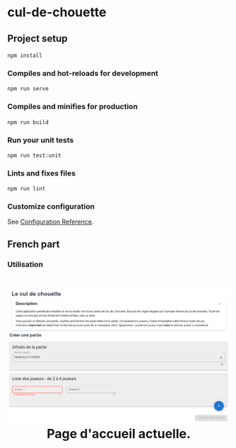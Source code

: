# cul-de-chouette

## Project setup
```
npm install
```

### Compiles and hot-reloads for development
```
npm run serve
```

### Compiles and minifies for production
```
npm run build
```

### Run your unit tests
```
npm run test:unit
```

### Lints and fixes files
```
npm run lint
```

### Customize configuration
See [Configuration Reference](https://cli.vuejs.org/config/).


## French part 

### Utilisation

<h1 align="center">
  <img src="img/accueil.png" alt="accueil">
  <br />
  Page d'accueil actuelle.
</h1>
